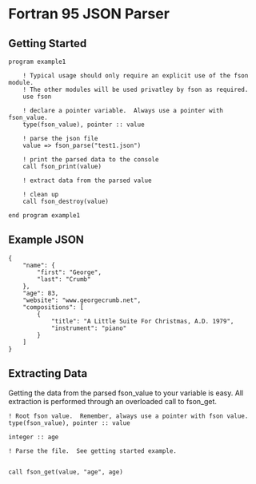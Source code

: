 Fortran 95 JSON Parser
======================

Getting Started
---------------
    program example1

        ! Typical usage should only require an explicit use of the fson module.
        ! The other modules will be used privatley by fson as required.  
        use fson

        ! declare a pointer variable.  Always use a pointer with fson_value.
        type(fson_value), pointer :: value

        ! parse the json file
        value => fson_parse("test1.json")

        ! print the parsed data to the console
        call fson_print(value)    

        ! extract data from the parsed value        

        ! clean up
        call fson_destroy(value)

    end program example1

Example JSON
------------
    {
        "name": {
            "first": "George",
            "last": "Crumb"
        },
        "age": 83,
        "website": "www.georgecrumb.net",
        "compositions": [
            {
                "title": "A Little Suite For Christmas, A.D. 1979",
                "instrument": "piano"
            }
        ]
    }

Extracting Data
---------------

Getting the data from the parsed fson_value to your variable is easy.  All extraction is performed through an overloaded call to fson_get.

    ! Root fson value.  Remember, always use a pointer with fson value.
    type(fson_value), pointer :: value

    integer :: age

    ! Parse the file.  See getting started example.
    
    
    call fson_get(value, "age", age)